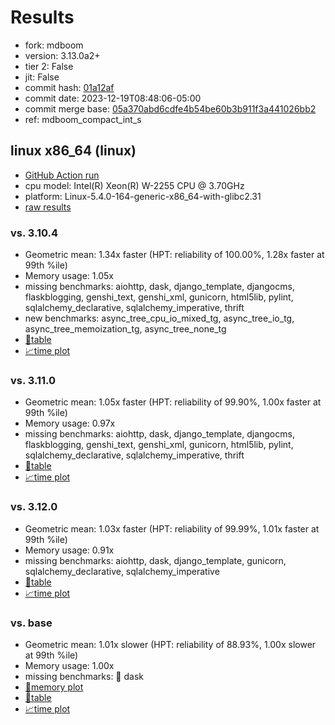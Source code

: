 # Results

- fork: mdboom
- version: 3.13.0a2+
- tier 2: False
- jit: False
- commit hash: [01a12af](https://github.com/mdboom/cpython/commit/01a12af)
- commit date: 2023-12-19T08:48:06-05:00
- commit merge base: [05a370abd6cdfe4b54be60b3b911f3a441026bb2](https://github.com/mdboom/cpython/commit/05a370abd6cdfe4b54be60b3b911f3a441026bb2)
- ref: mdboom_compact_int_s

## linux x86_64 (linux)

- [GitHub Action run](https://github.com/faster-cpython/benchmarking/actions/runs/7262729888)
- cpu model: Intel(R) Xeon(R) W-2255 CPU @ 3.70GHz
- platform: Linux-5.4.0-164-generic-x86_64-with-glibc2.31
- [raw results](bm-20231219-linux-x86_64-mdboom-mdboom_compact_int_s-3.13.0a2%2B-01a12af.json)

### vs. 3.10.4

- Geometric mean: 1.34x faster (HPT: reliability of 100.00%, 1.28x faster at 99th %ile)
- Memory usage: 1.05x
- missing benchmarks: aiohttp, dask, django_template, djangocms, flaskblogging, genshi_text, genshi_xml, gunicorn, html5lib, pylint, sqlalchemy_declarative, sqlalchemy_imperative, thrift
- new benchmarks: async_tree_cpu_io_mixed_tg, async_tree_io_tg, async_tree_memoization_tg, async_tree_none_tg
- [📄table](bm-20231219-linux-x86_64-mdboom-mdboom_compact_int_s-3.13.0a2%2B-01a12af-vs-3.10.4.md)
- [📈time plot](bm-20231219-linux-x86_64-mdboom-mdboom_compact_int_s-3.13.0a2%2B-01a12af-vs-3.10.4.png)

### vs. 3.11.0

- Geometric mean: 1.05x faster (HPT: reliability of 99.90%, 1.00x faster at 99th %ile)
- Memory usage: 0.97x
- missing benchmarks: aiohttp, dask, django_template, djangocms, flaskblogging, genshi_text, genshi_xml, gunicorn, html5lib, pylint, sqlalchemy_declarative, sqlalchemy_imperative, thrift
- [📄table](bm-20231219-linux-x86_64-mdboom-mdboom_compact_int_s-3.13.0a2%2B-01a12af-vs-3.11.0.md)
- [📈time plot](bm-20231219-linux-x86_64-mdboom-mdboom_compact_int_s-3.13.0a2%2B-01a12af-vs-3.11.0.png)

### vs. 3.12.0

- Geometric mean: 1.03x faster (HPT: reliability of 99.99%, 1.01x faster at 99th %ile)
- Memory usage: 0.91x
- missing benchmarks: aiohttp, dask, django_template, gunicorn, sqlalchemy_declarative, sqlalchemy_imperative
- [📄table](bm-20231219-linux-x86_64-mdboom-mdboom_compact_int_s-3.13.0a2%2B-01a12af-vs-3.12.0.md)
- [📈time plot](bm-20231219-linux-x86_64-mdboom-mdboom_compact_int_s-3.13.0a2%2B-01a12af-vs-3.12.0.png)

### vs. base

- Geometric mean: 1.01x slower (HPT: reliability of 88.93%, 1.00x slower at 99th %ile)
- Memory usage: 1.00x
- missing benchmarks: 🔴 dask
- [🧠memory plot](bm-20231219-linux-x86_64-mdboom-mdboom_compact_int_s-3.13.0a2%2B-01a12af-vs-base-mem.png)
- [📄table](bm-20231219-linux-x86_64-mdboom-mdboom_compact_int_s-3.13.0a2%2B-01a12af-vs-base.md)
- [📈time plot](bm-20231219-linux-x86_64-mdboom-mdboom_compact_int_s-3.13.0a2%2B-01a12af-vs-base.png)


